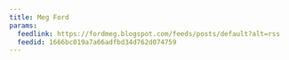 ```yaml
---
title: Meg Ford
params:
  feedlink: https://fordmeg.blogspot.com/feeds/posts/default?alt=rss
  feedid: 1666bc019a7a66adfbd34d762d074759
---
```

